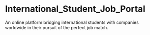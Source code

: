 # International_Student_Job_Portal
An online platform bridging international students with companies worldwide in their pursuit of the perfect job match.

